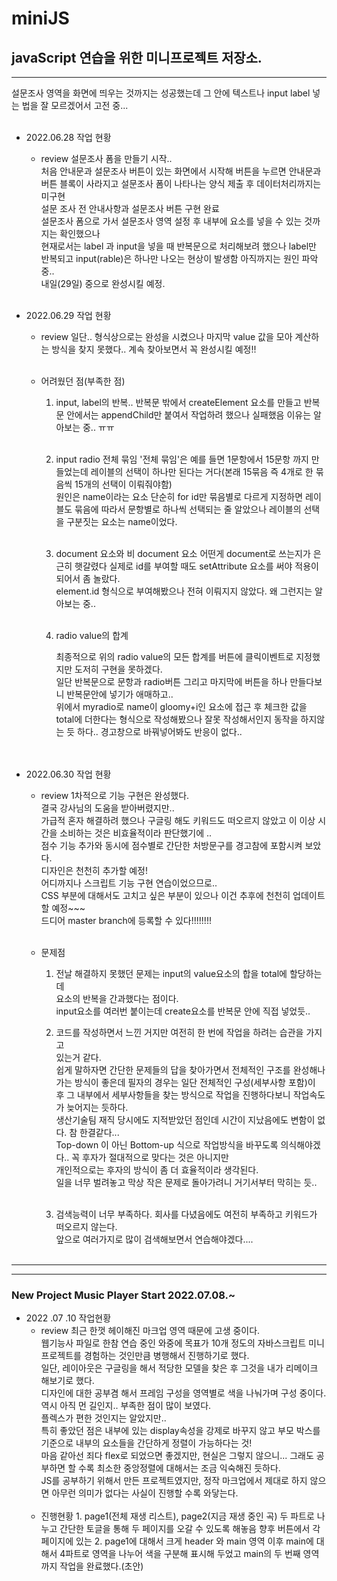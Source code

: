 # miniJS

javaScript 연습을 위한 미니프로젝트 저장소.
---------------------------------------------------------------------------------------------

---------------------------------------------------------------------------------------------

설문조사 영역을 화면에 띄우는 것까지는 성공했는데 그 안에 텍스트나 input label 넣는 법을 잘 모르겠어서 고전 중... 
<br>
<br>

* 2022.06.28 작업 현황

  * review
    설문조사 폼을 만들기 시작.. <br>
    처음 안내문과 설문조사 버튼이 있는 화면에서 시작해 버튼을 누르면 안내문과 버튼 블록이 사라지고 설문조사 폼이 나타나는 양식 제출 후 데이터처리까지는 미구현 <br>
    설문 조사 전 안내사항과 설문조사 버튼 구현 완료<br>
    설문조사 폼으로 가서 설문조사 영역 설정 후 내부에 요소를 넣을 수 있는 것까지는 확인했으나 <br>
    현재로서는 label 과 input을 넣을 때 반복문으로 처리해보려 했으나 label만 반복되고 input(rable)은 하나만 나오는 현상이 발생함 아직까지는 원인 파악중.. <br>
    내일(29일) 중으로 완성시킬 예정.
    <br>
    <br>

* 2022.06.29 작업 현황

  * review
    일단.. 형식상으로는 완성을 시켰으나 마지막 value 값을 모아 계산하는 방식을 찾지 못했다.. 계속 찾아보면서 꼭 완성시킬 예정!!
    <br>
    <br>

  * 어려웠던 점(부족한 점)

    1. input, label의 반복..
       반복문 밖에서 createElement 요소를 만들고 반복문 안에서는 appendChild만 붙여서 작업하려 했으나 실패했음 이유는 알아보는 중.. ㅠㅠ<br><br>

    2. input radio 전체 묶임
       '전체 묶임'은 예를 들면 1문항에서 15문항 까지 만들었는데 레이블의 선택이 하나만 된다는 거다(본래 15묶음 즉 4개로 한 묶음씩 15개의 선택이 이뤄줘야함)<br>
       원인은 name이라는 요소 단순히 for id만 묶음별로 다르게 지정하면 레이블도 묶음에 따라서 문항별로 하나씩 선택되는 줄 알았으나 레이블의 선택을 구분짓는 요소는  name이었다.<br><br>

    3. document 요소와 비 document 요소
       어떤게 document로 쓰는지가 은근히 햇갈렸다 실제로 id를 부여할 때도 setAttribute 요소를 써야 적용이 되어서 좀 놀랐다.<br>
       element.id 형식으로 부여해봤으나 전혀 이뤄지지 않았다. 왜 그런지는 알아보는 중.. <br><br>

    4. radio value의 합계

       최종적으로 위의 radio value의 모든 합계를 버튼에 클릭이벤트로 지정했지만 도저히 구현을 못하겠다. <br>
       일단 반복문으로 문항과 radio버튼 그리고 마지막에 버튼을 하나 만들다보니 반복문안에 넣기가 애매하고..<br>
       위에서 myradio로 name이 gloomy+i인 요소에 접근 후 체크한 값을 total에 더한다는 형식으로 작성해봤으나 잘못 작성해서인지
       동작을 하지않는 듯 하다.. 경고창으로 바꿔넣어봐도 반응이 없다..   
       <br>
       <br>

* 2022.06.30 작업 현황 

  * review
    1차적으로 기능 구현은 완성했다. <br>
    결국 강사님의 도움을 받아버렸지만.. <br>
    가급적 혼자 해결하려 했으나 구글링 해도 키워드도 떠오르지 않았고 이 이상 시간을 소비하는 것은 비효율적이라 판단했기에 .. <br>
    점수 기능 추가와 동시에 점수별로 간단한 처방문구를 경고참에 포함시켜 보았다.<br>
    디자인은 천천히 추가할 예정!<br>
    어디까지나 스크립트 기능 구현 연습이었으므로..<br>
    CSS 부분에 대해서도 고치고 싶은 부분이 있으나 이건 추후에 천천히 업데이트 할 예정~~~ <br>
    드디어 master branch에 등록할 수 있다!!!!!!!!<br>
    <br>

  * 문제점

    1. 전날 해결하지 못했던 문제는 input의 value요소의 합을 total에 할당하는데 <br>
       요소의 반복을 간과했다는 점이다. <br>
       input요소를 여러번 붙이는데 create요소를 반복문 안에 직접 넣었듯..<br>

    2. 코드를 작성하면서 느낀 거지만 여전히 한 번에 작업을 하려는 습관을 가지고 <br>
       있는거 같다.  <br>
       쉽게 말하자면 간단한 문제들의 답을 찾아가면서 전체적인 구조를 완성해나가는 방식이 좋은데 필자의 경우는 일단 전체적인 구성(세부사항 포함)이<br>후 그 내부에서 세부사항들을 찾는 방식으로 작업을 진행하다보니 작업속도가 늦어지는 듯하다.<br>
       생산기술팀 재직 당시에도 지적받았던 점인데 시간이 지났음에도 변함이 없다. 참 한결같다... <br>
       Top-down 이 아닌 Bottom-up 식으로 작업방식을 바꾸도록 의식해야겠다.. 꼭 후자가 절대적으로 맞다는 것은 아니지만<br>
       개인적으로는 후자의 방식이 좀 더 효율적이라 생각된다. <br>
       일을 너무 벌려놓고 막상 작은 문제로 돌아가려니 거기서부터 막히는 듯.. <br><br>

    3. 검색능력이 너무 부족하다. 
       회사를 다녔음에도 여전히 부족하고 키워드가 떠오르지 않는다. <br>
       앞으로 여러가지로 많이 검색해보면서 연습해야겠다.... <br><br>

---------------------------------------------------------------------------

---------------------------------------------------------------------------

<h3>New Project Music Player Start 2022.07.08.~</h3>

* 2022 .07 .10 작업현황
  * review
      최근 한껏 헤이해진 마크업 영역 때문에 고생 중이다. <br>
      웹기능사 파일로 한참 연습 중인 와중에 목표가 10개 정도의 자바스크립트 미니 프로젝트를 경험하는 것인만큼 병행해서 진행하기로 했다.<br>
      일단, 레이아웃은 구글링을 해서 적당한 모델을 찾은 후 그것을 내가 리메이크 해보기로 했다. <br>
      디자인에 대한 공부겸 해서 프레임 구성을 영역별로 색을 나눠가며 구성 중이다. <br>
      역시 아직 먼 길인지.. 부족한 점이 많이 보였다. <br>
      플렉스가 편한 것인지는 알았지만.. <br>
      특히 좋았던 점은 내부에 있는 display속성을 강제로 바꾸지 않고 부모 박스를 기준으로 내부의 요소들을 간단하게 정렬이 가능하다는 것!<br>
      마음 같아선 죄다 flex로 되었으면 좋겠지만, 현실은 그렇지 않으니... 그래도 공부하면 할 수록 최소한 중앙정렬에 대해서는 조금 익숙해진 듯하다.<br>
      JS를 공부하기 위해서 만든 프로젝트였지만, 정작 마크업에서 제대로 하지 않으면 아무런 의미가 없다는 사실이 진행할 수록 와닿는다.<br>
    <br>
  * 진행현황
        1. page1(전체 재생 리스트), page2(지금 재생 중인 곡) 두 파트로 나누고 간단한 토글을 통해 두 페이지를 오갈 수 있도록 해놓음 향후 버튼에서 각 페이지에 있는 
        2.  page1에 대해서 크게 header 와 main 영역 이후 main에 대해서 4파트로 영역을 나누어 색을 구분해 표시해 두었고 main의 두 번째 영역까지 작업을 완료했다.(초안)
